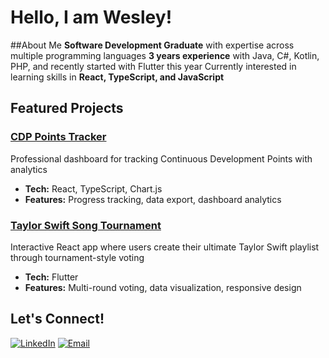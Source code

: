 # Hello, I am Wesley!

##About Me
**Software Development Graduate** with expertise across multiple programming languages
**3 years experience** with Java, C#, Kotlin, PHP, and recently started with Flutter this year
Currently interested in learning skills in **React, TypeScript, and JavaScript**

## Featured Projects

### [CDP Points Tracker](link-to-repo)
Professional dashboard for tracking Continuous Development Points with analytics
- **Tech:** React, TypeScript, Chart.js
- **Features:** Progress tracking, data export, dashboard analytics

### [Taylor Swift Song Tournament](link-to-repo)
Interactive React app where users create their ultimate Taylor Swift playlist through tournament-style voting
- **Tech:** Flutter
- **Features:** Multi-round voting, data visualization, responsive design

## Let's Connect!
[![LinkedIn](https://img.shields.io/badge/LinkedIn-0077B5?style=flat&logo=linkedin&logoColor=white)](https://www.linkedin.com/in/wesley-butt-b31262190/)
[![Email](https://img.shields.io/badge/Email-D14836?style=flat&logo=gmail&logoColor=white)](mailto:wesleyabutt@gmail.com)


<!--
**TazzyMeister/TazzyMeister** is a ✨ _special_ ✨ repository because its `README.md` (this file) appears on your GitHub profile.

Here are some ideas to get you started:

- 🔭 I’m currently working on ...
- 🌱 I’m currently learning ...
- 👯 I’m looking to collaborate on ...
- 🤔 I’m looking for help with ...
- 💬 Ask me about ...
- 📫 How to reach me: ...
- 😄 Pronouns: ...
- ⚡ Fun fact: ...
-->
